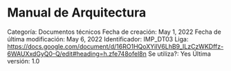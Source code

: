 # Manual de Arquitectura

Categoría: Documentos técnicos
Fecha de creación: May 1, 2022
Fecha de última modificación: May 6, 2022
Identificador: IMP_DT03
Liga: https://docs.google.com/document/d/16RO1HQoXYiIV6LhB9_ILzCzWKDffz-6WAUXxdGyQ0-Q/edit#heading=h.zfe748ofel8n
Se utiliza?: Yes
Última versión: 1.0